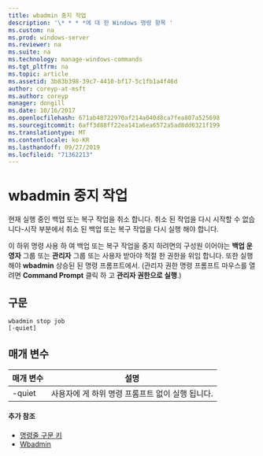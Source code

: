 ```yaml
---
title: wbadmin 중지 작업
description: '\* * * *에 대 한 Windows 명령 항목 '
ms.custom: na
ms.prod: windows-server
ms.reviewer: na
ms.suite: na
ms.technology: manage-windows-commands
ms.tgt_pltfrm: na
ms.topic: article
ms.assetid: 3b83b398-39c7-4410-bf17-5c1fb1a4f46d
author: coreyp-at-msft
ms.author: coreyp
manager: dongill
ms.date: 10/16/2017
ms.openlocfilehash: 671ab48722970af214a040d8ca7fea807a525698
ms.sourcegitcommit: 6aff3d88ff22ea141a6ea6572a5ad8dd6321f199
ms.translationtype: MT
ms.contentlocale: ko-KR
ms.lasthandoff: 09/27/2019
ms.locfileid: "71362213"
---
```

# <a name="wbadmin-stop-job"></a>wbadmin 중지 작업



현재 실행 중인 백업 또는 복구 작업을 취소 합니다. 취소 된 작업을 다시 시작할 수 없습니다-시작 부분에서 취소 된 백업 또는 복구 작업을 다시 실행 해야 합니다.

이 하위 명령 사용 하 여 백업 또는 복구 작업을 중지 하려면의 구성원 이어야는 **백업 운영자** 그룹 또는 **관리자** 그룹 또는 사용자 받아야 적절 한 권한을 위임 합니다. 또한 실행 해야 **wbadmin** 상승된 된 명령 프롬프트에서. (관리자 권한 명령 프롬프트 마우스를 열려면 **Command Prompt** 클릭 하 고 **관리자 권한으로 실행**.)

## <a name="syntax"></a>구문

```
wbadmin stop job
[-quiet]
```

## <a name="parameters"></a>매개 변수

|매개 변수|설명|
|---------|-----------|
|-quiet|사용자에 게 하위 명령 프롬프트 없이 실행 됩니다.|

#### <a name="additional-references"></a>추가 참조

-   [명령줄 구문 키](command-line-syntax-key.md)
-   [Wbadmin](wbadmin.md)